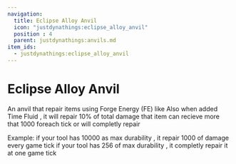 ```yaml
---
navigation:
  title: Eclipse Alloy Anvil
  icon: "justdynathings:eclipse_alloy_anvil"
  position : 4
  parent: justdynathings:anvils.md
item_ids:
  - justdynathings:eclipse_alloy_anvil
---
```


# Eclipse Alloy Anvil

An anvil that repair items using Forge Energy (FE) like <ItemLink id="justdynathings:celestigem_anvil"/>
Also when added Time Fluid , it will repair 10% of total damage that item can recieve more that 1000 foreach tick or will completly repair

Example:
if your tool has 10000 as max durability , it repair 1000 of damage every game tick
if your tool has 256 of max durability , it completly repair it at one game tick

<BlockImage id="justdynathings:eclipse_alloy_anvil" scale="4.0"/>

<RecipeFor id="justdynathings:eclipse_alloy_anvil" />